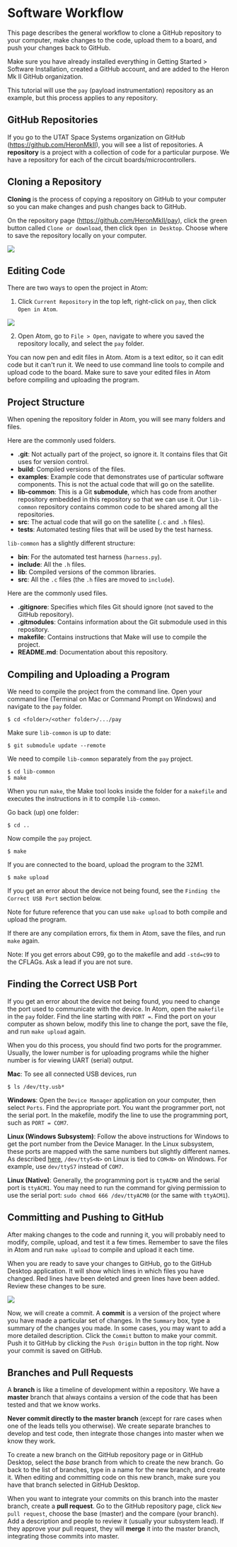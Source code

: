 # Software Workflow

This page describes the general workflow to clone a GitHub repository to your computer, make changes to the code, upload them to a board, and push your changes back to GitHub.

Make sure you have already installed everything in Getting Started > Software Installation, created a GitHub account, and are added to the Heron Mk II GitHub organization.

This tutorial will use the `pay` (payload instrumentation) repository as an example, but this process applies to any repository.


## GitHub Repositories

If you go to the UTAT Space Systems organization on GitHub (https://github.com/HeronMkII), you will see a list of repositories. A **repository** is a project with a collection of code for a particular purpose. We have a repository for each of the circuit boards/microcontrollers.


## Cloning a Repository

**Cloning** is the process of copying a repository on GitHub to your computer so you can make changes and push changes back to GitHub.

On the repository page (https://github.com/HeronMkII/pay), click the green button called `Clone or download`, then click `Open in Desktop`. Choose where to save the repository locally on your computer.

![](../figures/clone-repository.png)


## Editing Code

There are two ways to open the project in Atom:

1) Click `Current Repository` in the top left, right-click on `pay`, then click `Open in Atom`.

![](../figures/open-github-atom.png)

2) Open Atom, go to `File > Open`, navigate to where you saved the repository locally, and select the `pay` folder.

You can now pen and edit files in Atom. Atom is a text editor, so it can edit code but it can't run it. We need to use command line tools to compile and upload code to the board. Make sure to save your edited files in Atom before compiling and uploading the program.


## Project Structure

When opening the repository folder in Atom, you will see many folders and files.

Here are the commonly used folders.

- **.git**: Not actually part of the project, so ignore it. It contains files that Git uses for version control.
- **build**: Compiled versions of the files.
- **examples**: Example code that demonstrates use of particular software components. This is not the actual code that will go on the satellite.
- **lib-common**: This is a Git **submodule**, which has code from another repository embedded in this repository so that we can use it. Our `lib-common` repository contains common code to be shared among all the repositories.
- **src**: The actual code that will go on the satellite (`.c` and `.h` files).
- **tests**: Automated testing files that will be used by the test harness.

`lib-common` has a slightly different structure:
- **bin**: For the automated test harness (`harness.py`).
- **include**: All the `.h` files.
- **lib**: Compiled versions of the common libraries.
- **src**: All the `.c` files (the `.h` files are moved to `include`).

Here are the commonly used files.

- **.gitignore**: Specifies which files Git should ignore (not saved to the GitHub repository).
- **.gitmodules**: Contains information about the Git submodule used in this repository.
- **makefile**: Contains instructions that Make will use to compile the project.
- **README.md**: Documentation about this repository.


## Compiling and Uploading a Program

We need to compile the project from the command line. Open your command line (Terminal on Mac or Command Prompt on Windows) and navigate to the `pay` folder.

```
$ cd <folder>/<other folder>/.../pay
```

Make sure `lib-common` is up to date:

```
$ git submodule update --remote
```

We need to compile `lib-common` separately from the `pay` project.

```
$ cd lib-common
$ make
```

When you run `make`, the Make tool looks inside the folder for a `makefile` and executes the instructions in it to compile `lib-common`.

Go back (up) one folder:

```
$ cd ..
```

Now compile the `pay` project.

```
$ make
```

If you are connected to the board, upload the program to the 32M1.

```
$ make upload
```

If you get an error about the device not being found, see the `Finding the Correct USB Port` section below.

Note for future reference that you can use `make upload` to both compile and upload the program.

If there are any compilation errors, fix them in Atom, save the files, and run `make` again.

Note: If you get errors about C99, go to the makefile and add `-std=c99` to the CFLAGs. Ask a lead if you are not sure.


## Finding the Correct USB Port

If you get an error about the device not being found, you need to change the port used to communicate with the device. In Atom, open the `makefile` in the `pay` folder. Find the line starting with `PORT =`. Find the port on your computer as shown below, modify this line to change the port, save the file, and run `make upload` again.

When you do this process, you should find two ports for the programmer. Usually, the lower number is for uploading programs while the higher number is for viewing UART (serial) output.

**Mac**: To see all connected USB devices, run

```
$ ls /dev/tty.usb*
```

**Windows**: Open the `Device Manager` application on your computer, then select `Ports`. Find the appropriate port. You want the programmer port, not the serial port. In the makefile, modify the line to use the programming port, such as ```PORT = COM7```.

**Linux (Windows Subsystem)**: Follow the above instructions for Windows to get the port number from the Device Manager. In the Linux subsystem, these ports are mapped with the same numbers but slightly different names. As described [here](https://blogs.msdn.microsoft.com/wsl/2017/04/14/serial-support-on-the-windows-subsystem-for-linux/), `/dev/ttyS<N>` on Linux is tied to `COM<N>` on Windows. For example, use `dev/ttyS7` instead of `COM7`.

**Linux (Native)**: Generally, the programming port is `ttyACM0` and the serial port is `ttyACM1`. You may need to run the command for giving permission to use the serial port: `sudo chmod 666 /dev/ttyACM0` (or the same with `ttyACM1`).

## Committing and Pushing to GitHub

After making changes to the code and running it, you will probably need to modify, compile, upload, and test it a few times. Remember to save the files in Atom and run `make upload` to compile and upload it each time.

When you are ready to save your changes to GitHub, go to the GitHub Desktop application. It will show which lines in which files you have changed. Red lines have been deleted and green lines have been added. Review these changes to be sure.

![](../figures/commit-changes.png)

Now, we will create a commit. A **commit** is a version of the project where you have made a particular set of changes. In the `Summary` box, type a summary of the changes you made. In some cases, you may want to add a more detailed description. Click the `Commit` button to make your commit. Push it to GitHub by clicking the `Push Origin` button in the top right. Now your commit is saved on GitHub.


## Branches and Pull Requests

A **branch** is like a timeline of development within a repository. We have a **master** branch that always contains a version of the code that has been tested and that we know works.

**Never commit directly to the master branch** (except for rare cases when one of the leads tells you otherwise). We create separate branches to develop and test code, then integrate those changes into master when we know they work.

To create a new branch on the GitHub repository page or in GitHub Desktop, select the *base* branch from which to create the new branch. Go back to the list of branches, type in a name for the new branch, and create it. When editing and committing code on this new branch, make sure you have that branch selected in GitHub Desktop.

When you want to integrate your commits on this branch into the master branch, create a **pull request**. Go to the GitHub repository page, click `New pull request`, choose the base (master) and the compare (your branch). Add a description and people to review it (usually your subsystem lead). If they approve your pull request, they will **merge** it into the master branch, integrating those commits into master.
